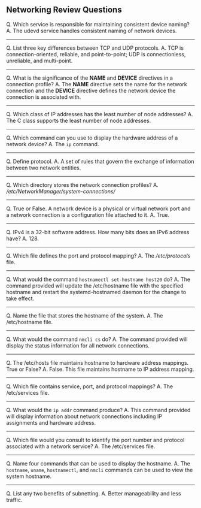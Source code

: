 ## Networking Review Questions


Q. Which service is responsible for maintaining consistent device naming?
A. The udevd service handles consistent naming of network devices.

---

Q. List three key differences between TCP and UDP protocols.
A. TCP is connection-oriented, reliable, and point-to-point; UDP is connectionless, unreliable, and multi-point.

---

Q. What is the significance of the **NAME** and **DEVICE** directives in a connection profile?
A. The **NAME** directive sets the name for the network connection and the **DEVICE** directive defines the network device the connection is associated
with.

---

Q. Which class of IP addresses has the least number of node addresses?
A. The C class supports the least number of node addresses.

---

Q. Which command can you use to display the hardware address of a network device?
A. The `ip` command.

---

Q. Define protocol.
A. A set of rules that govern the exchange of information between two network entities.

---

Q. Which directory stores the network connection profiles?
A. */etc/NetworkManager/system-connections/*

---

Q. True or False. A network device is a physical or virtual network port and a network connection is a configuration file attached to it.
A. True.

---

Q. IPv4 is a 32-bit software address. How many bits does an IPv6 address have?
A. 128.

---

Q. Which file defines the port and protocol mapping?
A. The */etc/protocols* file.

---

Q. What would the command `hostnamectl set-hostname host20` do?
A. The command provided will update the /etc/hostname file with the specified hostname and restart the systemd-hostnamed daemon for the
change to take effect.

---

Q. Name the file that stores the hostname of the system.
A. The /etc/hostname file.

---

Q. What would the command `nmcli cs` do?
A. The command provided will display the status information for all network connections.

---

Q. The /etc/hosts file maintains hostname to hardware address mappings. True or False?
A. False. This file maintains hostname to IP address mapping.

---

Q. Which file contains service, port, and protocol mappings?
A. The /etc/services file.

---

Q. What would the `ip addr` command produce?
A. This command provided will display information about network connections including IP assignments and hardware address.

---

Q. Which file would you consult to identify the port number and protocol associated with a network service?
A. The /etc/services file.

---

Q. Name four commands that can be used to display the hostname.
A. The `hostname`, `uname`, `hostnamectl`, and `nmcli` commands can be used to view the system hostname.

---

Q. List any two benefits of subnetting.
A. Better manageability and less traffic.
